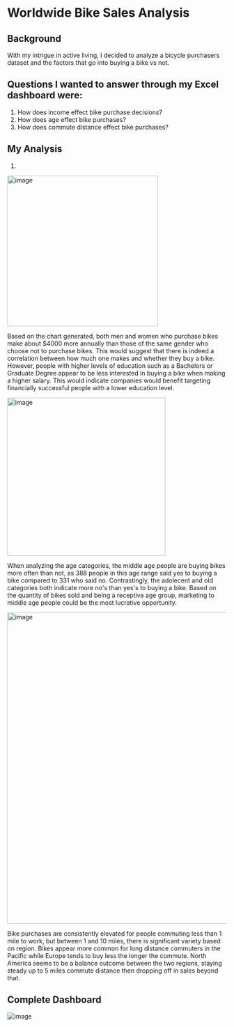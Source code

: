 # **Worldwide Bike Sales Analysis** 

## Background
With my intrigue in active living, I decided to analyze a bicycle purchasers dataset and  the factors that go into buying a bike vs not.

## Questions I wanted to answer through my Excel dashboard were:

1. How does income effect bike purchase decisions?
2. How does age effect bike purchases?
3. How does commute distance effect bike purchases?

## My Analysis

1.
<img width="346" alt="image" src="https://github.com/luke4051/Excel-Projects/assets/168036749/b674e778-46a4-4bc2-8566-1f4eb5b06947">

Based on the chart generated, both men and women who purchase bikes make about $4000 more annually than those of the same gender who choose not to purchase bikes. This would suggest that there is indeed a correlation between how much one makes and whether they buy a bike. However, people with higher levels of education such as a Bachelors or Graduate Degree appear to be less interested in buying a bike when making a higher salary. This would indicate companies would benefit targeting financially successful people with a lower education level.

<img width="363" alt="image" src="https://github.com/luke4051/Excel-Projects/assets/168036749/8f035d9d-c220-422c-8234-f1af93b2127d">

When analyzing the age categories, the middle age people are buying bikes more often than not, as 388 people in this age range said yes to buying a bike compared to 331 who said no. Contrastingly, the adolecent and old categories both indicate more no's than yes's to buying a bike. Based on the quantity of bikes sold and being a receptive age group, marketing to middle age people could be the most lucrative opportunity.

<img width="715" alt="image" src="https://github.com/luke4051/Excel-Projects/assets/168036749/f1f43537-8055-4d5b-859b-c8ff7e27d2d4">

Bike purchases are consistently elevated for people commuting less than 1 mile to work, but between 1 and 10 miles, there is significant variety based on region. Bikes appear more common for long distance commuters in the Pacific while Europe tends to buy less the longer the commute. North America seems to be a balance outcome between the two regions, staying steady up to 5 miles commute distance then dropping off in sales beyond that.

## Complete Dashboard

![image](https://github.com/luke4051/Excel-Projects/assets/168036749/e50ac250-4e80-491d-82b9-8aede57072e3)
